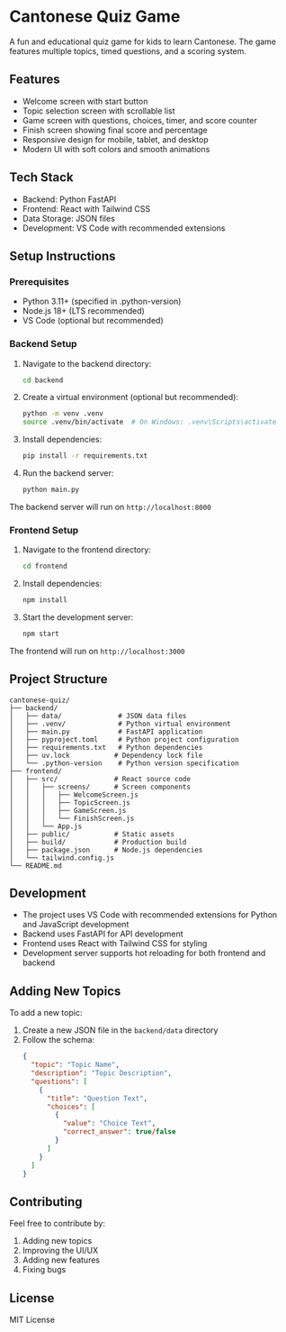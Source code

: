 # Cantonese Quiz Game

A fun and educational quiz game for kids to learn Cantonese. The game features multiple topics, timed questions, and a scoring system.

## Features

- Welcome screen with start button
- Topic selection screen with scrollable list
- Game screen with questions, choices, timer, and score counter
- Finish screen showing final score and percentage
- Responsive design for mobile, tablet, and desktop
- Modern UI with soft colors and smooth animations

## Tech Stack

- Backend: Python FastAPI
- Frontend: React with Tailwind CSS
- Data Storage: JSON files
- Development: VS Code with recommended extensions

## Setup Instructions

### Prerequisites

- Python 3.11+ (specified in .python-version)
- Node.js 18+ (LTS recommended)
- VS Code (optional but recommended)

### Backend Setup

1. Navigate to the backend directory:
   ```bash
   cd backend
   ```

2. Create a virtual environment (optional but recommended):
   ```bash
   python -m venv .venv
   source .venv/bin/activate  # On Windows: .venv\Scripts\activate
   ```

3. Install dependencies:
   ```bash
   pip install -r requirements.txt
   ```

4. Run the backend server:
   ```bash
   python main.py
   ```

The backend server will run on `http://localhost:8000`

### Frontend Setup

1. Navigate to the frontend directory:
   ```bash
   cd frontend
   ```

2. Install dependencies:
   ```bash
   npm install
   ```

3. Start the development server:
   ```bash
   npm start
   ```

The frontend will run on `http://localhost:3000`

## Project Structure

```
cantonese-quiz/
├── backend/
│   ├── data/              # JSON data files
│   ├── .venv/             # Python virtual environment
│   ├── main.py            # FastAPI application
│   ├── pyproject.toml     # Python project configuration
│   ├── requirements.txt   # Python dependencies
│   ├── uv.lock           # Dependency lock file
│   └── .python-version    # Python version specification
├── frontend/
│   ├── src/              # React source code
│   │   ├── screens/      # Screen components
│   │   │   ├── WelcomeScreen.js
│   │   │   ├── TopicScreen.js
│   │   │   ├── GameScreen.js
│   │   │   └── FinishScreen.js
│   │   └── App.js
│   ├── public/           # Static assets
│   ├── build/            # Production build
│   ├── package.json      # Node.js dependencies
│   └── tailwind.config.js
└── README.md
```

## Development

- The project uses VS Code with recommended extensions for Python and JavaScript development
- Backend uses FastAPI for API development
- Frontend uses React with Tailwind CSS for styling
- Development server supports hot reloading for both frontend and backend

## Adding New Topics

To add a new topic:

1. Create a new JSON file in the `backend/data` directory
2. Follow the schema:
   ```json
   {
     "topic": "Topic Name",
     "description": "Topic Description",
     "questions": [
       {
         "title": "Question Text",
         "choices": [
           {
             "value": "Choice Text",
             "correct_answer": true/false
           }
         ]
       }
     ]
   }
   ```

## Contributing

Feel free to contribute by:
1. Adding new topics
2. Improving the UI/UX
3. Adding new features
4. Fixing bugs

## License

MIT License 